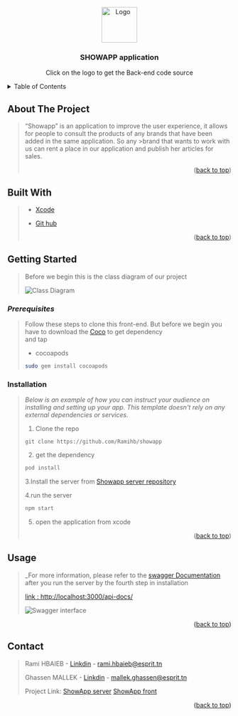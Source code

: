 <!-- PROJECT LOGO -->
<br />
<div align="center">
  <a href="https://github.com/MGhassen30798/ShowAppiOS">
    <img src="https://github.com/MGhassen30798/Ios_project/blob/master/LOGO.png" alt="Logo" width="80" height="80">
  </a>

  <h3 align="center">SHOWAPP application</h3>

  <p align="center">
    Click on the logo to get the Back-end code source
  </p>
</div>



<!-- TABLE OF CONTENTS -->
<details>
  <summary>Table of Contents</summary>
  <ol>
    <li>
      <a href="#about-the-project">About The Project</a>
      <ul>
        <li><a href="#built-with">Built With</a></li>
      </ul>
    </li>
    <li>
      <a href="#getting-started">Getting Started</a>
      <ul>
        <li><a href="#prerequisites">Prerequisites</a></li>
        <li><a href="#installation">Installation</a></li>
      </ul>
    </li>
    <li><a href="#usage">Usage</a></li>
        <li><a href="#contact">Contact</a></li>
  </ol>
</details>



<!-- ABOUT THE PROJECT -->
## **About The Project**
>
>“Showapp” is an application to improve the user experience, it allows for people to consult the products of any brands that have been added in the same application. So any >brand that wants to work with us can rent a place in our application and publish her articles for sales.
>
><p align="right">(<a href="#top">back to top</a>)</p>
>
>
>
## **Built With**
>
>
>
>* [Xcode](https://developer.apple.com/xcode/)
>
>
>* [Git hub](https://github.com/)
>
>
><p align="right">(<a href="#top">back to top</a>)</p>
>
>
<!-- GETTING STARTED -->
## **Getting Started**
>
>Before we begin this is the class diagram of our project 
>
>
>![Class Diagram](https://github.com/MGhassen30798/ShowAppiOS/blob/Backend/class%20diagram.png)
>
>
>
### ***Prerequisites***
>
>Follow these steps to clone this front-end.
>But before we begin you have to download the [Coco](https://cocoapods.org/) to get dependency  
>and tap
>* cocoapods
>  ```sh
>  sudo gem install cocoapods 
>  ```
>
### Installation
>
>_Below is an example of how you can instruct your audience on installing and setting up your app. This template doesn't rely on any external dependencies or services._
>
>
>1. Clone the repo
>
>```
>git clone https://github.com/Ramihb/showapp
>```
>
>2. get the dependency
>
>```sh
>pod install
>```
>
>3.Install the server from [Showapp server repository](https://github.com/MGhassen30798/ShowAppiOS)
>
>
>4.run the server
>```sh
>npm start
>```
>
>5. open the application from xcode
> <p align="right">(<a href="#top">back to top</a>)</p>
>
>

<!-- USAGE EXAMPLES -->
## **Usage**
> _For more information, please refer to the [swagger Documentation](http://localhost:3000/api-docs/) after  you run the server by the fourth step in installation
>
>[link : http://localhost:3000/api-docs/](http://localhost:3000/api-docs/)
>
>
>![Swagger interface](https://github.com/MGhassen30798/ShowAppiOS/blob/master/swag.png)
>


<p align="right">(<a href="#top">back to top</a>)</p>


<!-- CONTACT -->
## Contact
>
>Rami HBAIEB - [Linkdin](https://www.linkedin.com/in/ramihbaieb/) - rami.hbaieb@esprit.tn
>
>Ghassen MALLEK - [Linkdin](https://www.linkedin.com/in/ghassenmallek/) - mallek.ghassen@esprit.tn
>
>
>
>Project Link: [ShowApp server](https://github.com/MGhassen30798/ShowAppiOS)
>              [ShowApp front](https://github.com/Ramihb/showapp)
>
>
<p align="right">(<a href="#top">back to top</a>)</p>


